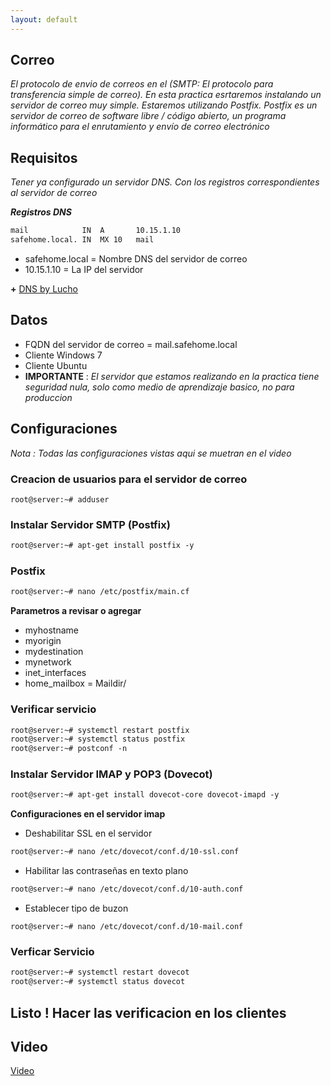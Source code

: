 ```yaml
---
layout: default
---
```


## Correo

_El protocolo de envio de correos en el (SMTP: El protocolo para transferencia simple de correo). En esta practica esrtaremos instalando un servidor de correo muy simple. Estaremos utilizando Postfix. Postfix es un servidor de correo de software libre / código abierto, un programa informático para el enrutamiento y envío de correo electrónico_

## Requisitos

_Tener ya configurado un servidor DNS. Con los registros correspondientes al servidor de correo_

**_Registros DNS_**
```markdown
mail            IN  A       10.15.1.10
safehome.local. IN  MX 10   mail
```

* safehome.local = Nombre DNS del servidor de correo
* 10.15.1.10 = La IP del servidor 

**+** [DNS by Lucho](../DNS/dns.md)

## Datos

* FQDN del servidor de correo = mail.safehome.local
* Cliente Windows 7
* Cliente Ubuntu
* **IMPORTANTE** : _El servidor que estamos realizando en la practica tiene seguridad nula, solo como medio de aprendizaje basico, no para produccion_

## Configuraciones

_Nota : Todas las configuraciones vistas aqui se muetran en el video_

### Creacion de usuarios para el servidor de correo

```markdowm
root@server:~# adduser
```

### Instalar Servidor SMTP (Postfix)

```markdown
root@server:~# apt-get install postfix -y
```

### Postfix

```markdown
root@server:~# nano /etc/postfix/main.cf
```
**Parametros a revisar o agregar**

* myhostname
* myorigin
* mydestination
* mynetwork
* inet_interfaces
* home_mailbox = Maildir/

### Verificar servicio

```markdown
root@server:~# systemctl restart postfix
root@server:~# systemctl status postfix
root@server:~# postconf -n
```

### Instalar Servidor IMAP y POP3 (Dovecot)

```markdown
root@server:~# apt-get install dovecot-core dovecot-imapd -y
```

**Configuraciones en el servidor imap**

* Deshabilitar SSL en el servidor 

```markdown
root@server:~# nano /etc/dovecot/conf.d/10-ssl.conf
```

* Habilitar las contraseñas en texto plano

```markdown
root@server:~# nano /etc/dovecot/conf.d/10-auth.conf
```

* Establecer tipo de buzon

```markdowm
root@server:~# nano /etc/dovecot/conf.d/10-mail.conf
```

### Verficar Servicio

```markdown
root@server:~# systemctl restart dovecot
root@server:~# systemctl status dovecot
``` 

## Listo ! Hacer las verificacion en los clientes


## Video 

[Video]()


